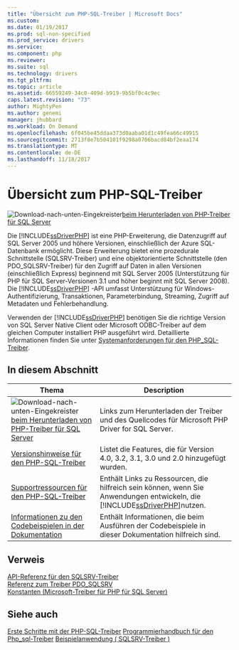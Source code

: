 ```yaml
---
title: "Übersicht zum PHP-SQL-Treiber | Microsoft Docs"
ms.custom: 
ms.date: 01/19/2017
ms.prod: sql-non-specified
ms.prod_service: drivers
ms.service: 
ms.component: php
ms.reviewer: 
ms.suite: sql
ms.technology: drivers
ms.tgt_pltfrm: 
ms.topic: article
ms.assetid: 66559249-34c0-409d-b919-9b5bf0c4c9ec
caps.latest.revision: "73"
author: MightyPen
ms.author: genemi
manager: jhubbard
ms.workload: On Demand
ms.openlocfilehash: 6f045be45ddaa373d0aaba01d1c49fea66c49915
ms.sourcegitcommit: 2713f8e7b504101f9298a0706bacd84bf2eaa174
ms.translationtype: MT
ms.contentlocale: de-DE
ms.lasthandoff: 11/18/2017
---
```

# <a name="overview-of-the-php-sql-driver"></a>Übersicht zum PHP-SQL-Treiber

![Download-nach-unten-Eingekreister](../../ssdt/media/download.png)[beim Herunterladen von PHP-Treiber für SQL Server](../sql-connection-libraries.md#anchor-20-drivers-relational-access)

Die [!INCLUDE[ssDriverPHP](../../includes/ssdriverphp_md.md)] ist eine PHP-Erweiterung, die Datenzugriff auf SQL Server 2005 und höhere Versionen, einschließlich der Azure SQL-Datenbank ermöglicht. Diese Erweiterung bietet eine prozedurale Schnittstelle (SQLSRV-Treiber) und eine objektorientierte Schnittstelle (den PDO_SQLSRV-Treiber) für den Zugriff auf Daten in allen Versionen (einschließlich Express) beginnend mit SQL Server 2005 (Unterstützung für PHP für SQL Server-Versionen 3.1 und höher beginnt mit SQL Server 2008). Die [!INCLUDE[ssDriverPHP](../../includes/ssdriverphp_md.md)] -API umfasst Unterstützung für Windows-Authentifizierung, Transaktionen, Parameterbindung, Streaming, Zugriff auf Metadaten und Fehlerbehandlung.  
  
Verwenden der [!INCLUDE[ssDriverPHP](../../includes/ssdriverphp_md.md)] benötigen Sie die richtige Version von SQL Server Native Client oder Microsoft ODBC-Treiber auf dem gleichen Computer installiert PHP ausgeführt wird.  Detaillierte Informationen finden Sie unter [Systemanforderungen für den PHP_SQL-Treiber](../../connect/php/system-requirements-for-the-php-sql-driver.md).  
  
## <a name="in-this-section"></a>In diesem Abschnitt  
  
|Thema|Description|  
|---------|---------------|  
| ![Download-nach-unten-Eingekreister](../../ssdt/media/download.png)[beim Herunterladen von PHP-Treiber für SQL Server](../sql-connection-libraries.md#anchor-20-drivers-relational-access) | Links zum Herunterladen der Treiber und des Quellcodes für Microsoft PHP Driver for SQL Server. |
|[Versionshinweise für den PHP-SQL-Treiber](../../connect/php/release-notes-for-the-php-sql-driver.md)|Listet die Features, die für Version 4.0, 3.2, 3.1, 3.0 und 2.0 hinzugefügt wurden.|  
|[Supportressourcen für den PHP-SQL-Treiber](../../connect/php/support-resources-for-the-php-sql-driver.md)|Enthält Links zu Ressourcen, die hilfreich sein können, wenn Sie Anwendungen entwickeln, die [!INCLUDE[ssDriverPHP](../../includes/ssdriverphp_md.md)]nutzen.|  
|[Informationen zu den Codebeispielen in der Dokumentation](../../connect/php/about-code-examples-in-the-documentation.md)|Enthält Informationen, die beim Ausführen der Codebeispiele in dieser Dokumentation hilfreich sind.|  
  
## <a name="reference"></a>Verweis  
[API-Referenz für den SQLSRV-Treiber](../../connect/php/sqlsrv-driver-api-reference.md)  
[Referenz zum Treiber PDO_SQLSRV](../../connect/php/pdo-sqlsrv-driver-reference.md)  
[Konstanten &#40;Microsoft-Treiber für PHP für SQL Server&#41;](../../connect/php/constants-microsoft-drivers-for-php-for-sql-server.md)  
  
## <a name="see-also"></a>Siehe auch  
[Erste Schritte mit der PHP-SQL-Treiber](../../connect/php/getting-started-with-the-php-sql-driver.md)
[Programmierhandbuch für den Php_sql-Treiber](../../connect/php/programming-guide-for-php-sql-driver.md)
[Beispielanwendung &#40; SQLSRV-Treiber &#41;](../../connect/php/example-application-sqlsrv-driver.md)
